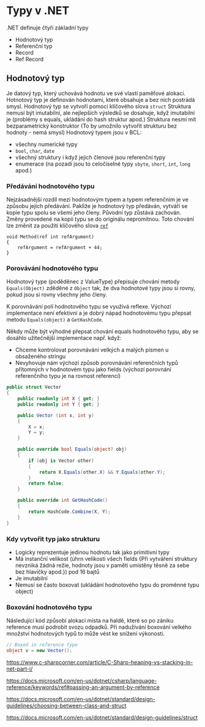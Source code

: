 # Typy v .NET

.NET definuje čtyři základní typy 
- Hodnotový typ
- Referenční typ
- Record
- Ref Record

## Hodnotový typ

Je datový typ, který uchovává hodnotu ve své vlastí paměťové alokaci. Hotnotový typ je definován hodnotami, které obsahuje a bez nich postrádá smysl.
Hodnotový typ se vytvoří pomocí klíčového slova `struct`
Struktura nemusí být imutabilní, ale nejlepších výsledků se dosahuje, když imutabilní je (problémy s equals, ukládání do hash struktur apod.)
Struktura nesmí mít bezparametrický konstruktor (To by umožnilo vytvořit strukturu bez hodnoty - nemá smysl)
Hodnotový typem jsou v BCL:
- všechny numerické typy
- `bool`, `char`, `date`
- všechný struktury i když jejich členové jsou referenční typy
- enumerace (na pozadí jsou to celočíselné typy `sbyte`, `short`, `int`, `long` apod.)

### Předávání hodnotového typu

Nejzásadnější rozdíl mezi hodnotovým typem a typem referenčním je ve způsobu jejich předávání.
Pakliže je hodnotový typ předáván, vytváří se kopie typu spolu se všemi jeho členy. Původní typ zůstává zachován. Změny provedené na kopii typu se do originálu nepromítnou. Toto chování lze změnit za použití klíčového slova [`ref`](https://docs.microsoft.com/en-us/dotnet/csharp/language-reference/keywords/ref#passing-an-argument-by-reference)

```
void Method(ref int refArgument)
{
    refArgument = refArgument + 44;
}
```

### Porovávání hodnotového typu

Hodnotový type (poděděnec z ValueType) přepisuje chování metody `Equals(Object)` zděděné z `Object` tak, že dva hodnotové typy jsou si rovny, pokud jsou si rovny všechny jeho členy.

K porovnávání polí hodnotového typu se využívá reflexe. Výchozí implementace není efektivní a je dobrý nápad hodnotovému typu přepsat metodu `Equals(object)` a `GetHashCode`.

Někdy může být výhodné přepsat chování equals hodnotového typu, aby se dosáhlo užitečnější implementace např. když:
- Chceme kontrolovat porovnávání velkých a malých písmen u obsaženého stringu
- Nevyhovuje nám výchozí způsob porovnávání referenčních typů přítomných v hodnotovém typu jako fields (výchozí porovnání referenčního typu je na rovnost referencí)

``` csharp
public struct Vector
{
    public readonly int X { get; }
    public readonly int Y { get; }

    public Vector (int x, int y)
    {
        X = x;
        Y = y;
    }

    public override bool Equals(object? obj)
    {
        if (obj is Vector other)
        {
            return X.Equals(other.X) && Y.Equals(other.Y);
        }
        return false;
    }

    public override int GetHashCode()
    {
        return HashCode.Combine(X, Y);
    }
}
```

### Kdy vytvořit typ jako strukturu

- Logicky reprezentuje jedinou hodnotu tak jako primitivní typy
- Má instanční velikost (úhrn velikosti všech fields {Při vytváření struktury nevzniká žádná režie, hodnoty jsou v paměti umístěny těsně za sebe bez hlavičky apod.}) pod 16 bajtů
- Je imutabilní
- Nemusí se často boxovat (ukládání hodnotového typu do proměnné typu object)

### Boxování hodnotového typu

Následující kód způsobí alokaci místa na haldě, které so po zániku reference musí podrobit svozu odpadků. Při nadužívání boxování velkého množství hodnotových typů to může vést ke snížení výkonosti.
``` csharp
// Boxed in reference type
object v = new Vector();
```


https://www.c-sharpcorner.com/article/C-Sharp-heaping-vs-stacking-in-net-part-i/

https://docs.microsoft.com/en-us/dotnet/csharp/language-reference/keywords/ref#passing-an-argument-by-reference

https://docs.microsoft.com/en-us/dotnet/standard/design-guidelines/choosing-between-class-and-struct

https://docs.microsoft.com/en-us/dotnet/standard/design-guidelines/struct